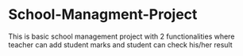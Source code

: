 # School-Managment-Project
This is basic school management project with 2 functionalities where teacher can add student marks and student can check his/her result
